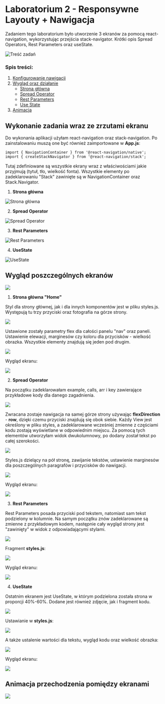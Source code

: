 # Laboratorium 2 - Responsywne Layouty + Nawigacja

Zadaniem tego laboratorium było utworzenie 3 ekranów za pomocą react-navigation, wykorzystując przejścia stack-navigator. Krótki opis Spread Operators, Rest Parameters oraz useState.

![Treść zadań](https://i.imgur.com/A0wAs5S.png)

### Spis treści:

1. [Konfigurowanie nawigacji](https://github.com/jagodalewandowska/aplikacje-mobilne-lewandowska-185ic/tree/master/Lab2#wykonanie-zadania-wraz-ze-zrzutami-ekranu)
2. [Wygląd oraz działanie](https://github.com/jagodalewandowska/aplikacje-mobilne-lewandowska-185ic/tree/master/Lab2#wygl%C4%85d-poszczeg%C3%B3lnych-ekran%C3%B3w)
    - [Strona główna](https://github.com/jagodalewandowska/aplikacje-mobilne-lewandowska-185ic/tree/master/Lab2#1-strona-g%C5%82%C3%B3wna-home)
    - [Spread Operator](https://github.com/jagodalewandowska/aplikacje-mobilne-lewandowska-185ic/tree/master/Lab2#2-spread-operator)
    - [Rest Parameters](https://github.com/jagodalewandowska/aplikacje-mobilne-lewandowska-185ic/tree/master/Lab2#3rest-parameters)
    - [Use State](https://github.com/jagodalewandowska/aplikacje-mobilne-lewandowska-185ic/tree/master/Lab2#4-usestate)
3. [Animacja]()

## Wykonanie zadania wraz ze zrzutami ekranu

Do wykonania aplikacji użyłam react-navigation oraz stack-navigation. Po zainstalowaniu muszą one być również zaimportowane w **App.js**:

```
import { NavigationContainer } from '@react-navigation/native';
import { createStackNavigator } from '@react-navigation/stack';
```

Tutaj zdefiniowane są wszystkie ekrany wraz z właściwościami jakie przyjmują (tytuł, tło, wielkość fonta). Wszystkie elementy po zadeklarowaniu "Stack" zawinięte są w NavigationContainer oraz Stack.Navigator.

1. **Strona główna**

![Strona główna](https://i.imgur.com/Yl0epJD.png)

2. **Spread Operator**

![Spread Operator](https://i.imgur.com/w24kFPu.png)

3. **Rest Parameters**

![Rest Parameters](https://i.imgur.com/YJNYqq7.png)

4. **UseState**

![UseState](https://i.imgur.com/D0YlOIs.png)

## Wygląd poszczególnych ekranów

![](https://i.imgur.com/mQskMXG.png)

1. **Strona główna "Home"**

Styl dla strony głównej, jak i dla innych komponentów jest w pliku styles.js. Występują tu trzy przyciski oraz fotografia na górze strony.

![](https://i.imgur.com/CUh0GZS.png)

Ustawione zostały parametry flex dla całości panelu "nav" oraz paneli. Ustawienie elewacji, marginesów czy koloru dla przycisków - wielkość obrazka. Wszystkie elementy znajdują się jeden pod drugim.

![](https://i.imgur.com/h1xSbFd.png)

Wygląd ekranu:

![](https://i.imgur.com/oAVJnLl.png)

2. **Spread Operator**

Na początku zadeklarowałam example, calls, arr i key zawierające przykładowe kody dla danego zagadnienia.

![](https://i.imgur.com/M4ZS2dE.png)

Zwracana zostaje nawigacja na samej górze strony używając **flexDirection** - **row**, dzięki czemu przyciski znajdują się obok siebie. Każdy View jest określony w pliku styles, a zadeklarowane wcześniej zmienne z częściami kodu zostają wyświetlane w odpowiednim miejscu. Za pomocą tych elementów utworzyłam widok dwukolumnowy, po dodany został tekst po całej szerokości.

![](https://i.imgur.com/hWNVOym.png)

Styles.js dzielący na pół stronę, zawijanie tekstów, ustawienie marginesów dla poszczególnych paragrafów i przycisków do nawigacji.

![](https://i.imgur.com/BnLnEf7.png)

Wygląd ekranu:

![](https://i.imgur.com/hvMRL6R.png)

3. **Rest Parameters** 

Rest Parameters posada przyciski pod tekstem, natomiast sam tekst podzielony w kolumnie. Na samym początku znów zadeklarowane są zmienne z przykładowym kodem, następnie cały wygląd strony jest "zawinięty" w widok z odpowiadającymi stylami.

![](https://i.imgur.com/IEZhEAe.png)

Fragment **styles.js**:

![](https://i.imgur.com/MpIosZ4.png)

Wygląd ekranu:

![](https://i.imgur.com/j0ISYAN.png)

4. **UseState**

Ostatnim ekranem jest UseState, w którym podzielona została strona w proporcji 40%-60%. Dodane jest również zdjęcie, jak i fragment kodu.

![](https://i.imgur.com/VTfz3X0.png)

Ustawianie w **styles.js**:

![](https://i.imgur.com/VqMmuaX.png)

A także ustalenie wartości dla tekstu, wygląd kodu oraz wielkość obrazka:

![](https://i.imgur.com/WOioqz4.png)

Wygląd ekranu:

![](https://i.imgur.com/U9QRMIW.png)

## Animacja przechodzenia pomiędzy ekranami

![](https://im2.ezgif.com/tmp/ezgif-2-2d7c458a73e6.gif)